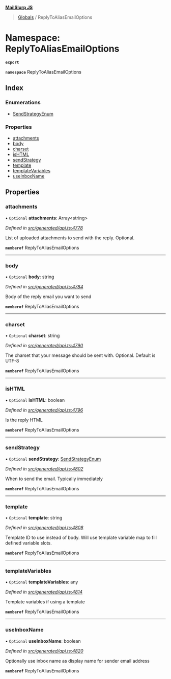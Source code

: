 **[MailSlurp JS](../README.md)**

> [Globals](../README.md) / ReplyToAliasEmailOptions

# Namespace: ReplyToAliasEmailOptions

**`export`** 

**`namespace`** ReplyToAliasEmailOptions

## Index

### Enumerations

* [SendStrategyEnum](../enums/replytoaliasemailoptions.sendstrategyenum.md)

### Properties

* [attachments](replytoaliasemailoptions.md#attachments)
* [body](replytoaliasemailoptions.md#body)
* [charset](replytoaliasemailoptions.md#charset)
* [isHTML](replytoaliasemailoptions.md#ishtml)
* [sendStrategy](replytoaliasemailoptions.md#sendstrategy)
* [template](replytoaliasemailoptions.md#template)
* [templateVariables](replytoaliasemailoptions.md#templatevariables)
* [useInboxName](replytoaliasemailoptions.md#useinboxname)

## Properties

### attachments

• `Optional` **attachments**: Array\<string>

*Defined in [src/generated/api.ts:4778](https://github.com/mailslurp/mailslurp-client/blob/3871a9e/src/generated/api.ts#L4778)*

List of uploaded attachments to send with the reply. Optional.

**`memberof`** ReplyToAliasEmailOptions

___

### body

• `Optional` **body**: string

*Defined in [src/generated/api.ts:4784](https://github.com/mailslurp/mailslurp-client/blob/3871a9e/src/generated/api.ts#L4784)*

Body of the reply email you want to send

**`memberof`** ReplyToAliasEmailOptions

___

### charset

• `Optional` **charset**: string

*Defined in [src/generated/api.ts:4790](https://github.com/mailslurp/mailslurp-client/blob/3871a9e/src/generated/api.ts#L4790)*

The charset that your message should be sent with. Optional. Default is UTF-8

**`memberof`** ReplyToAliasEmailOptions

___

### isHTML

• `Optional` **isHTML**: boolean

*Defined in [src/generated/api.ts:4796](https://github.com/mailslurp/mailslurp-client/blob/3871a9e/src/generated/api.ts#L4796)*

Is the reply HTML

**`memberof`** ReplyToAliasEmailOptions

___

### sendStrategy

• `Optional` **sendStrategy**: [SendStrategyEnum](../enums/replytoaliasemailoptions.sendstrategyenum.md)

*Defined in [src/generated/api.ts:4802](https://github.com/mailslurp/mailslurp-client/blob/3871a9e/src/generated/api.ts#L4802)*

When to send the email. Typically immediately

**`memberof`** ReplyToAliasEmailOptions

___

### template

• `Optional` **template**: string

*Defined in [src/generated/api.ts:4808](https://github.com/mailslurp/mailslurp-client/blob/3871a9e/src/generated/api.ts#L4808)*

Template ID to use instead of body. Will use template variable map to fill defined variable slots.

**`memberof`** ReplyToAliasEmailOptions

___

### templateVariables

• `Optional` **templateVariables**: any

*Defined in [src/generated/api.ts:4814](https://github.com/mailslurp/mailslurp-client/blob/3871a9e/src/generated/api.ts#L4814)*

Template variables if using a template

**`memberof`** ReplyToAliasEmailOptions

___

### useInboxName

• `Optional` **useInboxName**: boolean

*Defined in [src/generated/api.ts:4820](https://github.com/mailslurp/mailslurp-client/blob/3871a9e/src/generated/api.ts#L4820)*

Optionally use inbox name as display name for sender email address

**`memberof`** ReplyToAliasEmailOptions
